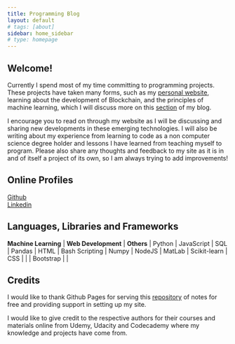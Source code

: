 ```yaml
---
title: Programming Blog
layout: default
# tags: [about]
sidebar: home_sidebar
# type: homepage
---
```

## Welcome!
Currently I spend most of my time committing to programming projects. These projects have taken many forms, such as my [personal website](https://www.rhysshea.com), learning about the development of Blockchain, and the principles of machine learning, which I will discuss more on this [section](https://programming.rhysshea.com/machine_learning) of my blog.

I encourage you to read on through my website as I will be discussing and sharing new developments in these emerging technologies. I will also be writing about my experience from learning to code as a non computer science degree holder and lessons I have learned from teaching myself to program. Please also share any thoughts and feedback to my site as it is in and of itself a project of its own, so I am always trying to add improvements!


## Online Profiles
[Github](https://github.com/rhysoshea)
<br />[Linkedin](https://www.linkedin.com/in/rhysshea)

## Languages, Libraries and Frameworks

**Machine Learning**   | **Web Development** | **Others**     |
Python                 | JavaScript          | SQL            |
Pandas                 | HTML                | Bash Scripting |
Numpy                  | NodeJS              | MatLab         |
Scikit-learn           | CSS                 |                |
                       | Bootstrap           |                |


## Credits
I would like to thank Github Pages for serving this [repository](https://github.com/Rhysoshea.github.io) of notes for free and providing support in setting up my site.

I would like to give credit to the respective authors for their courses and materials online from Udemy, Udacity and Codecademy where my knowledge and projects have come from.
